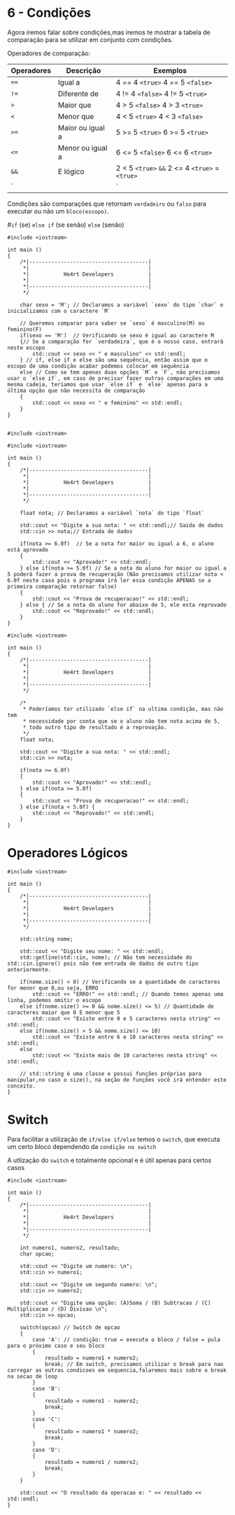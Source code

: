 # 6 - Condições

Agora iremos falar sobre condições,mas iremos te mostrar a tabela de comparação para se utilizar em conjunto com condições.

Operadores de comparação: 

| Operadores   |      Descrição        |                  Exemplos                    |
| ------------ | --------------------- | -------------------------------------------- |
| `==`         |   Igual a             |      4 == 4  `<true>`   4 == 5 `<false>`     |
| `!=`         |   Diferente de        |      4 != 4  `<false>`  4 != 5  `<true>`     |
| `>`          |   Maior que           |      4 > 5   `<false>`  4 > 3   `<true>`     |
| `<`          |   Menor que           |      4 < 5   `<true>`   4 < 3  `<false>`     |
| `>=`         |   Maior ou igual a    |      5 >= 5  `<true>`   6 >= 5  `<true>`     |
| `<=`         |   Menor ou igual a    |      6 <= 5  `<false>`  6 <= 6  `<true>`     |
| `&&`         |   E lógico            |2 < 5 `<true>` `&&` 2 <= 4  `<true>`  = `<true>`|
| `||`         |   Ou lógico           |2 < 5 `<true>` `||` 5 <= 4  `<false>` = `<true>`|

Condições são comparações que retornam `verdadeiro` ou `falso` para executar ou não um `bloco(escopo)`.

#`if` (se) `else if` (se senão) `else` (senão)

```cpp{0}
#include <iostream>

int main () 
{
    /*|--------------------------------------|
     *|                                      |
     *|           He4rt Developers           |
     *|                                      |
     *|--------------------------------------|
     */

    char sexo = 'M'; // Declaramos a variável `sexo` do tipo `char` e inicializamos com o caractere `M`

    // Queremos comparar para saber se `sexo` é masculino(M) ou feminino(F)
    if(sexo == 'M')  // Verificando se sexo é igual ao caractere M
    {// Se a comparação for `verdadeira`, que é o nosso caso, entrará neste escopo
        std::cout << sexo << " e masculino" << std::endl;
    } // if, else if e else são uma sequência, então assim que o escopo de uma condição acabar podemos colocar em sequência
    else // Como se tem apenas duas opções `M` e `F`, não precisamos usar o `else if`, em caso de precisar fazer outras comparações em uma mesma cadeia, teríamos que usar `else if` e `else` apenas para a última opção que não necessita de comparação
    {
        std::cout << sexo << " e feminino" << std::endl;
    }
}


```

```cpp{0}
#include <iostream>

#include <iostream>

int main () 
{
    /*|--------------------------------------|
     *|                                      |
     *|           He4rt Developers           |
     *|                                      |
     *|--------------------------------------|
     */

    float nota; // Declaramos a variável `nota` do tipo `float`

    std::cout << "Digite a sua nota: " << std::endl;// Saida de dados
    std::cin >> nota;// Entrada de dados

    if(nota >= 6.0f)  // Se a nota for maior ou igual a 6, o aluno está aprovado
    {
        std::cout << "Aprovado!" << std::endl;
    } else if(nota >= 5.0f) // Se a nota do aluno for maior ou igual a 5 poderá fazer a prova de recuperação (Não precisamos utilizar nota < 6.0f neste caso pois o programa irá ler essa condição APENAS se a primeira comparação retornar false)
    {
        std::cout << "Prova de recuperacao!" << std::endl;
    } else { // Se a nota do aluno for abaixo de 5, ele esta reprovado
        std::cout << "Reprovado!" << std::endl;
    }
}
```

```cpp{0}
#include <iostream>

int main () 
{
    /*|--------------------------------------|
     *|                                      |
     *|           He4rt Developers           |
     *|                                      |
     *|--------------------------------------|
     */

    /* 
     * Poderíamos ter utilizado `else if` na ultima condição, mas não tem 
     * necessidade por conta que se o aluno não tem nota acima de 5,
     * todo outro tipo de resultado é a reprovação.
     */
    float nota; 

    std::cout << "Digite a sua nota: " << std::endl;
    std::cin >> nota;

    if(nota >= 6.0f)  
    {
        std::cout << "Aprovado!" << std::endl;
    } else if(nota >= 5.0f) 
    {
        std::cout << "Prova de recuperacao!" << std::endl;
    } else if(nota < 5.0f) { 
        std::cout << "Reprovado!" << std::endl;
    }
}

```

# Operadores Lógicos

```cpp{0}
#include <iostream>

int main () 
{
    /*|--------------------------------------|
     *|                                      |
     *|           He4rt Developers           |
     *|                                      |
     *|--------------------------------------|
     */

    std::string nome;

    std::cout << "Digite seu nome: " << std::endl;
    std::getline(std::cin, nome); // Não tem necessidade do std::cin.ignore() pois não tem entrada de dados de outro tipo anteriormente.

    if(nome.size() < 0) // Verificando se a quantidade de caracteres for menor que 0,ou seja, ERRO
        std::cout << "ERRO!" << std::endl; // Quando temos apenas uma linha, podemos omitir o escopo
    else if(nome.size() >= 0 && nome.size() <= 5) // Quantidade de caracteres maior que 0 E menor que 5
        std::cout << "Existe entre 0 e 5 caracteres nesta string" << std::endl;
    else if(nome.size() > 5 && nome.size() <= 10)
        std::cout << "Existe entre 6 e 10 caracteres nesta string" << std::endl;
    else 
        std::cout << "Existe mais de 10 caracteres nesta string" << std::endl;

    // std::string é uma classe e possui funções próprias para manipular,no caso o size(), na seção de funções você irá entender este conceito.
}
```

# Switch

Para facilitar a utilização de `if/else if/else` temos o `switch`, que executa um certo bloco dependendo da `condição no switch`

A utlização do `switch` e totalmente opcional e é útil apenas para certos casos
```cpp{0}
#include <iostream>

int main () 
{
    /*|--------------------------------------|
     *|                                      |
     *|           He4rt Developers           |
     *|                                      |
     *|--------------------------------------|
     */
     
    int numero1, numero2, resultado;
    char opcao;

    std::cout << "Digite um numero: \n";
    std::cin >> numero1;

    std::cout << "Digite um segundo numero: \n";
    std::cin >> numero2;

    std::cout << "Digite uma opção: (A)Soma / (B) Subtracao / (C) Multiplicacao / (D) Divisao \n";
    std::cin >> opcao;

    switch(opcao) // Switch de opcao
    {
        case 'A': // condição: true = executa o bloco / false = pula para o próximo caso e seu bloco
        {
            resultado = numero1 + numero2;
            break; // Em switch, precisamos utilizar o break para nao carregar as outras condicoes em sequencia,falaremos mais sobre o break na secao de loop
        }
        case 'B': 
        {
            resultado = numero1 - numero2;
            break;
        }
        case 'C': 
        {
            resultado = numero1 * numero2;
            break;
        }
        case 'D': 
        {
            resultado = numero1 / numero2;
            break;
        }
    }

    std::cout << "O resultado da operacao e: " << resultado << std::endl;
}
```